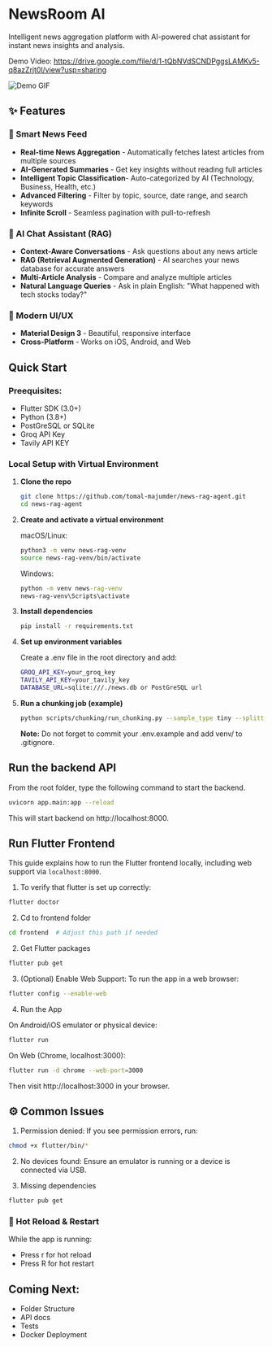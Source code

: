 # NewsRoom AI

Intelligent news aggregation platform with AI-powered chat assistant for instant news insights and analysis.

Demo Video: https://drive.google.com/file/d/1-tQbNVdSCNDPggsLAMKv5-q8azZrjt0l/view?usp=sharing

![Demo GIF](assets/news_room_demo.gif)

## ✨ Features

### 📱 Smart News Feed

- **Real-time News Aggregation** - Automatically fetches latest articles from multiple sources
- **AI-Generated Summaries** - Get key insights without reading full articles
- **Intelligent Topic Classification**- Auto-categorized by AI (Technology, Business, Health, etc.)
- **Advanced Filtering** - Filter by topic, source, date range, and search keywords
- **Infinite Scroll** - Seamless pagination with pull-to-refresh

### 🤖 AI Chat Assistant (RAG)

- **Context-Aware Conversations** - Ask questions about any news article
- **RAG (Retrieval Augmented Generation)** - AI searches your news database for accurate answers
- **Multi-Article Analysis** - Compare and analyze multiple articles
- **Natural Language Queries** - Ask in plain English: "What happened with tech stocks today?"

### 🎨 Modern UI/UX

- **Material Design 3** - Beautiful, responsive interface
- **Cross-Platform** - Works on iOS, Android, and Web

## Quick Start

### Preequisites:

- Flutter SDK (3.0+)
- Python (3.8+)
- PostGreSQL or SQLite
- Groq API Key
- Tavily API KEY

### Local Setup with Virtual Environment

1. **Clone the repo**
   ```bash
   git clone https://github.com/tomal-majumder/news-rag-agent.git
   cd news-rag-agent
   ```
2. **Create and activate a virtual environment**

   macOS/Linux:

   ```bash
   python3 -m venv news-rag-venv
   source news-rag-venv/bin/activate
   ```

   Windows:

   ```cmd
   python -m venv news-rag-venv
   news-rag-venv\Scripts\activate
   ```

3. **Install dependencies**
   ```bash
   pip install -r requirements.txt
   ```
4. **Set up environment variables**

   Create a .env file in the root directory and add:

   ```bash
   GROQ_API_KEY=your_groq_key
   TAVILY_API_KEY=your_tavily_key
   DATABASE_URL=sqlite:///./news.db or PostGreSQL url
   ```

5. **Run a chunking job (example)**

   ```bash
   python scripts/chunking/run_chunking.py --sample_type tiny --splitter semantic
   ```

   **Note:** Do not forget to commit your .env.example and add venv/ to .gitignore.

## Run the backend API

From the root folder, type the following command to start the backend.

```bash
uvicorn app.main:app --reload
```

This will start backend on http://localhost:8000.

## Run Flutter Frontend

This guide explains how to run the Flutter frontend locally, including web support via `localhost:8000`.

1. To verify that flutter is set up correctly:

```bash
flutter doctor
```

2. Cd to frontend folder

```bash
cd frontend  # Adjust this path if needed
```

2. Get Flutter packages

```bash
flutter pub get
```

3. (Optional) Enable Web Support: To run the app in a web browser:

```bash
flutter config --enable-web
```

4. Run the App

On Android/iOS emulator or physical device:

```bash
flutter run
```

On Web (Chrome, localhost:3000):

```bash
flutter run -d chrome --web-port=3000
```

Then visit http://localhost:3000 in your browser.

## ⚙️ Common Issues

1. Permission denied:
   If you see permission errors, run:

```bash
chmod +x flutter/bin/*
```

2. No devices found:
   Ensure an emulator is running or a device is connected via USB.

3. Missing dependencies

```bash
flutter pub get
```

### 🧪 Hot Reload & Restart

While the app is running:

- Press r for hot reload
- Press R for hot restart

## Coming Next:

- Folder Structure
- API docs
- Tests
- Docker Deployment
